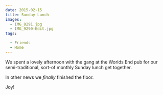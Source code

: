 ```yaml
---
date: 2015-02-15
title: Sunday Lunch
images:
  - IMG_8291.jpg
  - IMG_9290-Edit.jpg
tags:

  - Friends
  - Home
---
```

We spent a lovely afternoon with the gang at the Worlds End pub for our semi-traditional, sort-of monthly Sunday lunch get together.

In other news we _finally_ finished the floor.

Joy!